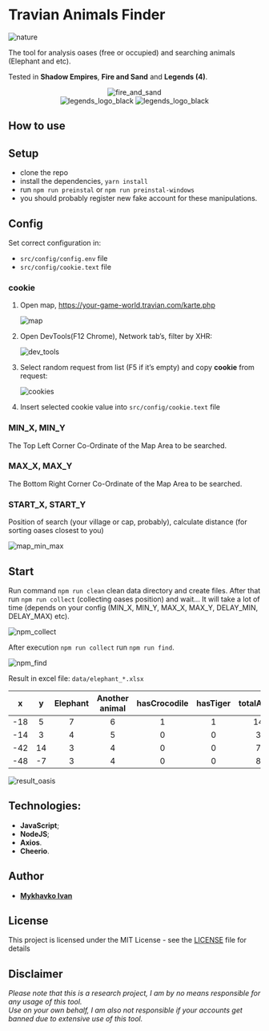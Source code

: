 # Travian Animals Finder

<img src="public/nature.png" alt="nature"/><br/>

The tool for analysis oases (free or occupied) and searching animals (Elephant and etc).

Tested in **Shadow Empires**, **Fire and Sand** and **Legends (4)**.

<p align="center">
<img src="public/fire_and_sand.png" alt="fire_and_sand"/><br/>
<img src="public/legends_logo_black.png" alt="legends_logo_black"/>
<img src="public/shadow_empires_logo.png" alt="legends_logo_black"/>
</p>

## How to use

## Setup

- clone the repo
- install the dependencies, `yarn install`
- run `npm run preinstal` or `npm run preinstal-windows`
- you should probably register new fake account for these manipulations.

## Config

Set correct configuration in:

- `src/config/config.env` file
- `src/config/cookie.text` file

### cookie

1. Open map, https://your-game-world.travian.com/karte.php

    <img src="public/map.png" alt="map"/>

2. Open DevTools(F12 Chrome), Network tab’s, filter by XHR:

    <img src="public/dev_tools.png" alt="dev_tools"/>

3. Select random request from list (F5 if it’s empty) and copy **cookie** from request:

   <img src="public/cookies.png" alt="cookies"/>

4. Insert selected cookie value into `src/config/cookie.text` file

### MIN_X, MIN_Y

The Top Left Corner Co-Ordinate of the Map Area to be searched.

### MAX_X, MAX_Y

The Bottom Right Corner Co-Ordinate of the Map Area to be searched.

### START_X, START_Y

Position of search (your village or cap, probably), calculate distance (for sorting oases closest to you)

<img src="public/map_min_max.png" alt="map_min_max"/>

## Start

Run command `npm run clean` clean data directory and create files. After that run `npm run collect` (collecting oases
position) and wait… It will take a lot of time (depends on your config (MIN_X, MIN_Y, MAX_X, MAX_Y, DELAY_MIN,
DELAY_MAX) etc).

<img src="public/npm_collect.png" alt="npm_collect"/>

After execution `npm run collect` run  `npm run find`.

<img src="public/npm_find.png" alt="npm_find"/>

Result in excel file: `data/elephant_*.xlsx`

|  x  |  y  | Elephant | Another animal | hasCrocodile | hasTiger | totalAnimal |
| :---: | :---: | :--------: | :--------------: | :------------: | :--------: | :-----------: |
| -18 |  5  | 7 | 6 | 1 | 1 | 141 |
| -14 |  3  | 4 | 5 | 0 | 0 | 34 |
| -42 |  14 | 3 | 4 | 0 | 0 | 77 |
| -48 |  -7 | 3 | 4 | 0 | 0 | 84 |

<img src="public/result_oasis.png" alt="result_oasis"/>

## Technologies:

- **JavaScript**;
- **NodeJS**;
- **Axios**.
- **Cheerio**.

## Author

* [**Mykhavko Ivan**](https://github.com/Tegos)

## License

This project is licensed under the MIT License - see the [LICENSE](LICENSE) file for details

## Disclaimer

_Please note that this is a research project, I am by no means responsible for any usage of this tool._  
_Use on your own behalf, I am also not responsible if your accounts get banned due to extensive use of this tool._

